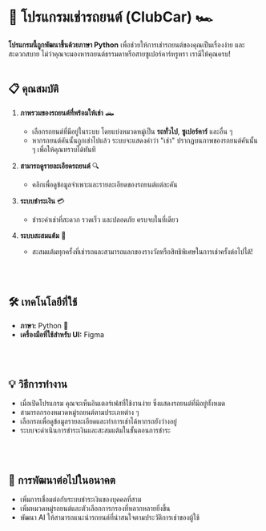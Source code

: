 # 🚗 โปรแกรมเช่ารถยนต์ (ClubCar) 🏎️

**โปรแกรมนี้ถูกพัฒนาขึ้นด้วยภาษา Python** เพื่อช่วยให้การเช่ารถยนต์ของคุณเป็นเรื่องง่าย และสะดวกสบาย ไม่ว่าคุณจะมองหารถยนต์ธรรมดาหรือสายซูเปอร์คาร์หรูหรา เรามีให้คุณครบ!
<br>
<br>

## 📋 คุณสมบัติ
1. **ภาพรวมของรถยนต์ที่พร้อมให้เช่า** 🛻  
   - เลือกรถยนต์ที่มีอยู่ในระบบ โดยแบ่งหมวดหมู่เป็น **รถทั่วไป**, **ซูเปอร์คาร์** และอื่น ๆ
   - หากรถยนต์คันนั้นถูกเช่าไปแล้ว ระบบจะแสดงคำว่า "เช่า" ปรากฏบนภาพของรถยนต์คันนั้น ๆ เพื่อให้คุณทราบได้ทันที

2. **สามารถดูรายละเอียดรถยนต์** 🔍  
   - คลิกเพื่อดูข้อมูลจำเพาะและรายละเอียดของรถยนต์แต่ละคัน

3. **ระบบชำระเงิน** 💳  
   - ชำระค่าเช่าที่สะดวก รวดเร็ว และปลอดภัย ครบจบในที่เดียว

4. **ระบบสะสมแต้ม** 🎁  
   - สะสมแต้มทุกครั้งที่เช่ารถและสามารถแลกของรางวัลหรือสิทธิพิเศษในการเช่าครั้งต่อไปได้!
<br>
<br>

## 🛠️ เทคโนโลยีที่ใช้
- **ภาษา:** Python 🐍
- **เครื่องมือที่ใช้สำหรับ UI:** Figma
<br>
<br>

## 💡 วิธีการทำงาน
- เมื่อเปิดโปรแกรม คุณจะเห็นอินเตอร์เฟสที่ใช้งานง่าย ซึ่งแสดงรถยนต์ที่มีอยู่ทั้งหมด
- สามารถกรองหมวดหมู่รถยนต์ตามประเภทต่าง ๆ
- เลือกรถเพื่อดูข้อมูลรายละเอียดและทำการเช่าได้หากรถยังว่างอยู่
- ระบบจะดำเนินการชำระเงินและสะสมแต้มในขั้นตอนการชำระ
<br>
<br>

## 🌟 การพัฒนาต่อไปในอนาคต
- เพิ่มการเชื่อมต่อกับระบบชำระเงินของบุคคลที่สาม
- เพิ่มหมวดหมู่รถยนต์และตัวเลือกการกรองที่หลากหลายยิ่งขึ้น
- พัฒนา AI ให้สามารถแนะนำรถยนต์ที่น่าสนใจตามประวัติการเช่าของผู้ใช้
